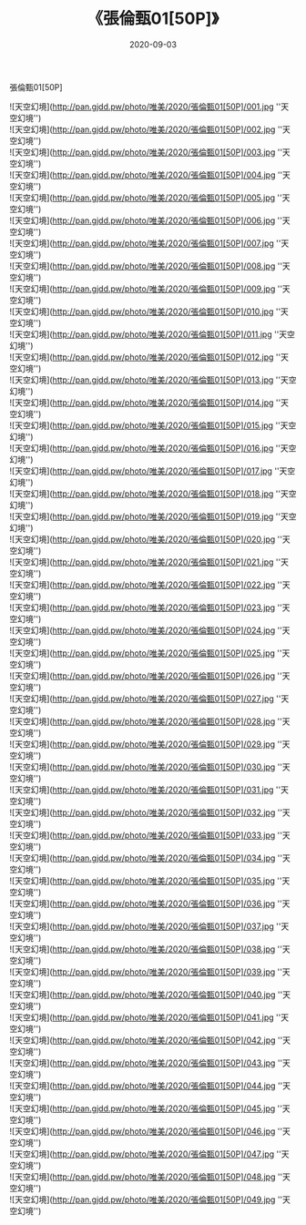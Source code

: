 ﻿---
layout: post
title:  《張倫甄01[50P]》
date:   2020-09-03
img: http://pan.gjdd.pw/photo/唯美/2020/張倫甄01[50P]/000.jpg
categories: [美女, 清纯, 唯美]
---

張倫甄01[50P]



![天空幻境](http://pan.gjdd.pw/photo/唯美/2020/張倫甄01[50P]/001.jpg ''天空幻境'') <br>
![天空幻境](http://pan.gjdd.pw/photo/唯美/2020/張倫甄01[50P]/002.jpg ''天空幻境'') <br>
![天空幻境](http://pan.gjdd.pw/photo/唯美/2020/張倫甄01[50P]/003.jpg ''天空幻境'') <br>
![天空幻境](http://pan.gjdd.pw/photo/唯美/2020/張倫甄01[50P]/004.jpg ''天空幻境'') <br>
![天空幻境](http://pan.gjdd.pw/photo/唯美/2020/張倫甄01[50P]/005.jpg ''天空幻境'') <br>
![天空幻境](http://pan.gjdd.pw/photo/唯美/2020/張倫甄01[50P]/006.jpg ''天空幻境'') <br>
![天空幻境](http://pan.gjdd.pw/photo/唯美/2020/張倫甄01[50P]/007.jpg ''天空幻境'') <br>
![天空幻境](http://pan.gjdd.pw/photo/唯美/2020/張倫甄01[50P]/008.jpg ''天空幻境'') <br>
![天空幻境](http://pan.gjdd.pw/photo/唯美/2020/張倫甄01[50P]/009.jpg ''天空幻境'') <br>
![天空幻境](http://pan.gjdd.pw/photo/唯美/2020/張倫甄01[50P]/010.jpg ''天空幻境'') <br>
![天空幻境](http://pan.gjdd.pw/photo/唯美/2020/張倫甄01[50P]/011.jpg ''天空幻境'') <br>
![天空幻境](http://pan.gjdd.pw/photo/唯美/2020/張倫甄01[50P]/012.jpg ''天空幻境'') <br>
![天空幻境](http://pan.gjdd.pw/photo/唯美/2020/張倫甄01[50P]/013.jpg ''天空幻境'') <br>
![天空幻境](http://pan.gjdd.pw/photo/唯美/2020/張倫甄01[50P]/014.jpg ''天空幻境'') <br>
![天空幻境](http://pan.gjdd.pw/photo/唯美/2020/張倫甄01[50P]/015.jpg ''天空幻境'') <br>
![天空幻境](http://pan.gjdd.pw/photo/唯美/2020/張倫甄01[50P]/016.jpg ''天空幻境'') <br>
![天空幻境](http://pan.gjdd.pw/photo/唯美/2020/張倫甄01[50P]/017.jpg ''天空幻境'') <br>
![天空幻境](http://pan.gjdd.pw/photo/唯美/2020/張倫甄01[50P]/018.jpg ''天空幻境'') <br>
![天空幻境](http://pan.gjdd.pw/photo/唯美/2020/張倫甄01[50P]/019.jpg ''天空幻境'') <br>
![天空幻境](http://pan.gjdd.pw/photo/唯美/2020/張倫甄01[50P]/020.jpg ''天空幻境'') <br>
![天空幻境](http://pan.gjdd.pw/photo/唯美/2020/張倫甄01[50P]/021.jpg ''天空幻境'') <br>
![天空幻境](http://pan.gjdd.pw/photo/唯美/2020/張倫甄01[50P]/022.jpg ''天空幻境'') <br>
![天空幻境](http://pan.gjdd.pw/photo/唯美/2020/張倫甄01[50P]/023.jpg ''天空幻境'') <br>
![天空幻境](http://pan.gjdd.pw/photo/唯美/2020/張倫甄01[50P]/024.jpg ''天空幻境'') <br>
![天空幻境](http://pan.gjdd.pw/photo/唯美/2020/張倫甄01[50P]/025.jpg ''天空幻境'') <br>
![天空幻境](http://pan.gjdd.pw/photo/唯美/2020/張倫甄01[50P]/026.jpg ''天空幻境'') <br>
![天空幻境](http://pan.gjdd.pw/photo/唯美/2020/張倫甄01[50P]/027.jpg ''天空幻境'') <br>
![天空幻境](http://pan.gjdd.pw/photo/唯美/2020/張倫甄01[50P]/028.jpg ''天空幻境'') <br>
![天空幻境](http://pan.gjdd.pw/photo/唯美/2020/張倫甄01[50P]/029.jpg ''天空幻境'') <br>
![天空幻境](http://pan.gjdd.pw/photo/唯美/2020/張倫甄01[50P]/030.jpg ''天空幻境'') <br>
![天空幻境](http://pan.gjdd.pw/photo/唯美/2020/張倫甄01[50P]/031.jpg ''天空幻境'') <br>
![天空幻境](http://pan.gjdd.pw/photo/唯美/2020/張倫甄01[50P]/032.jpg ''天空幻境'') <br>
![天空幻境](http://pan.gjdd.pw/photo/唯美/2020/張倫甄01[50P]/033.jpg ''天空幻境'') <br>
![天空幻境](http://pan.gjdd.pw/photo/唯美/2020/張倫甄01[50P]/034.jpg ''天空幻境'') <br>
![天空幻境](http://pan.gjdd.pw/photo/唯美/2020/張倫甄01[50P]/035.jpg ''天空幻境'') <br>
![天空幻境](http://pan.gjdd.pw/photo/唯美/2020/張倫甄01[50P]/036.jpg ''天空幻境'') <br>
![天空幻境](http://pan.gjdd.pw/photo/唯美/2020/張倫甄01[50P]/037.jpg ''天空幻境'') <br>
![天空幻境](http://pan.gjdd.pw/photo/唯美/2020/張倫甄01[50P]/038.jpg ''天空幻境'') <br>
![天空幻境](http://pan.gjdd.pw/photo/唯美/2020/張倫甄01[50P]/039.jpg ''天空幻境'') <br>
![天空幻境](http://pan.gjdd.pw/photo/唯美/2020/張倫甄01[50P]/040.jpg ''天空幻境'') <br>
![天空幻境](http://pan.gjdd.pw/photo/唯美/2020/張倫甄01[50P]/041.jpg ''天空幻境'') <br>
![天空幻境](http://pan.gjdd.pw/photo/唯美/2020/張倫甄01[50P]/042.jpg ''天空幻境'') <br>
![天空幻境](http://pan.gjdd.pw/photo/唯美/2020/張倫甄01[50P]/043.jpg ''天空幻境'') <br>
![天空幻境](http://pan.gjdd.pw/photo/唯美/2020/張倫甄01[50P]/044.jpg ''天空幻境'') <br>
![天空幻境](http://pan.gjdd.pw/photo/唯美/2020/張倫甄01[50P]/045.jpg ''天空幻境'') <br>
![天空幻境](http://pan.gjdd.pw/photo/唯美/2020/張倫甄01[50P]/046.jpg ''天空幻境'') <br>
![天空幻境](http://pan.gjdd.pw/photo/唯美/2020/張倫甄01[50P]/047.jpg ''天空幻境'') <br>
![天空幻境](http://pan.gjdd.pw/photo/唯美/2020/張倫甄01[50P]/048.jpg ''天空幻境'') <br>
![天空幻境](http://pan.gjdd.pw/photo/唯美/2020/張倫甄01[50P]/049.jpg ''天空幻境'') <br>